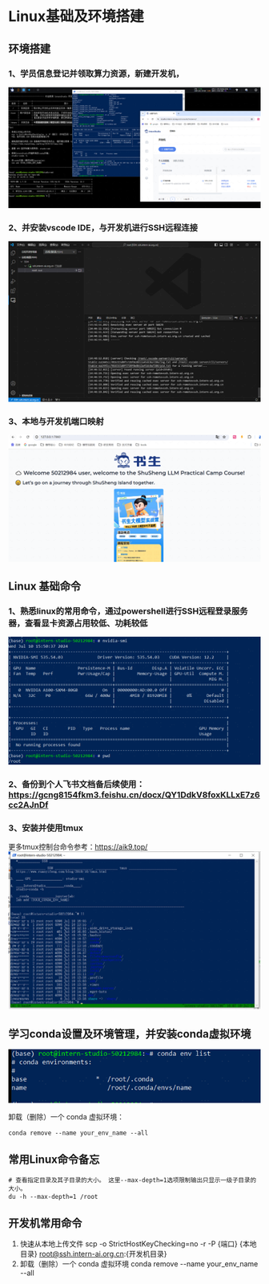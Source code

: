 # Linux基础及环境搭建

## 环境搭建
### 1、学员信息登记并领取算力资源，新建开发机，
![alt text](img/561895fd65bab1655209274aba573979.png)

### 2、并安装vscode IDE，与开发机进行SSH远程连接
![alt text](img/1720594057419_D0E91AE3-3BDA-43b4-B8D8-BEC480BA8D0B.png)

### 3、本地与开发机端口映射
![alt text](img/acdd900a5e7821b5c48f33da9e35e939.png)

## Linux 基础命令
### 1、熟悉linux的常用命令，通过powershell进行SSH远程登录服务器，查看显卡资源占用较低、功耗较低
![alt text](img/image.png)

### 2、备份到个人飞书文档备后续使用：https://gcng8154fkm3.feishu.cn/docx/QY1DdkV8foxKLLxE7z6cc2AJnDf

### 3、安装并使用tmux
更多tmux控制台命令参考：https://aik9.top/
![alt text](img/image-1.png)

## 学习conda设置及环境管理，并安装conda虚拟环境
![alt text](img/image-2.png)

卸载（删除）一个 conda 虚拟环境：
```
conda remove --name your_env_name --all
```


## 常用Linux命令备忘
    # 查看指定目录及其子目录的大小。 这里--max-depth=1选项限制输出只显示一级子目录的大小。
    du -h --max-depth=1 /root

## 开发机常用命令
1. 快速从本地上传文件
scp -o StrictHostKeyChecking=no -r -P {端口} {本地目录} root@ssh.intern-ai.org.cn:{开发机目录}
2. 卸载（删除）一个 conda 虚拟环境
conda remove --name your_env_name --all

